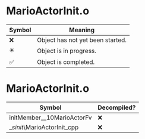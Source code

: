 # MarioActorInit.o
| Symbol | Meaning 
| ------------- | ------------- 
| :x: | Object has not yet been started. 
| :eight_pointed_black_star: | Object is in progress. 
| :white_check_mark: | Object is completed. 


# MarioActorInit.o
| Symbol | Decompiled? |
| ------------- | ------------- |
| initMember__10MarioActorFv | :x: |
| __sinit_\MarioActorInit_cpp | :x: |

